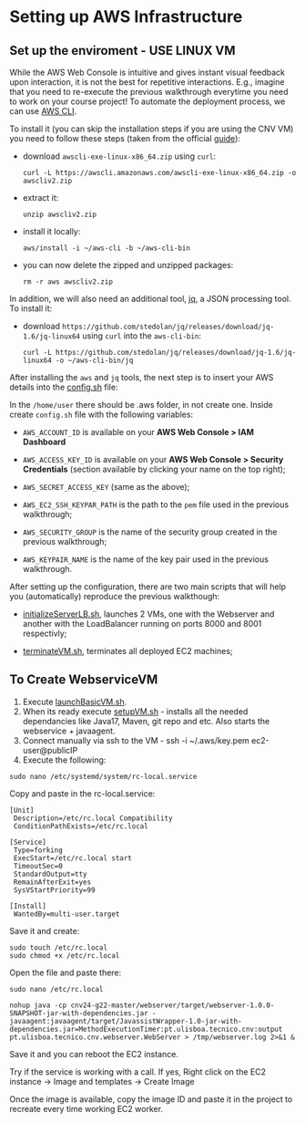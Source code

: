 # Setting up AWS Infrastructure
## Set up the enviroment - USE LINUX VM

While the AWS Web Console is intuitive and gives instant visual feedback upon interaction, it is not the best for repetitive interactions. E.g., imagine that you need to re-execute the previous walkthrough everytime you need to work on your course project! To automate the deployment process, we can use [AWS CLI](https://aws.amazon.com/cli/). 

To install it (you can skip the installation steps if you are using the CNV VM) you need to follow these steps (taken from the official [guide](https://docs.aws.amazon.com/cli/latest/userguide/getting-started-install.html)):

- download `awscli-exe-linux-x86_64.zip` using `curl`:

    `curl -L https://awscli.amazonaws.com/awscli-exe-linux-x86_64.zip -o awscliv2.zip`

- extract it:

    `unzip awscliv2.zip`

- install it locally:

    `aws/install -i ~/aws-cli -b ~/aws-cli-bin`

- you can now delete the zipped and unzipped packages:

    `rm -r aws awscliv2.zip`

In addition, we will also need an additional tool, [jq](https://stedolan.github.io/jq/), a JSON processing tool. To install it:

- download `https://github.com/stedolan/jq/releases/download/jq-1.6/jq-linux64` using `curl` into the `aws-cli-bin`:

    `curl -L https://github.com/stedolan/jq/releases/download/jq-1.6/jq-linux64 -o ~/aws-cli-bin/jq`
 
After installing the `aws` and `jq` tools, the next step is to insert your AWS details into the [config.sh](scripts/config.sh) file:

In the `/home/user` there should be .aws folder, in not create one. Inside create `config.sh` file with the following variables:

- `AWS_ACCOUNT_ID` is available on your **AWS Web Console > IAM Dashboard**

- `AWS_ACCESS_KEY_ID` is available on your **AWS Web Console > Security Credentials** (section available by clicking your name on the top right);

- `AWS_SECRET_ACCESS_KEY` (same as the above);

- `AWS_EC2_SSH_KEYPAR_PATH` is the path to the `pem` file used in the previous walkthrough;

- `AWS_SECURITY_GROUP` is the name of the security group created in the previous walkthrough;

- `AWS_KEYPAIR_NAME` is the name of the key pair used in the previous walkthrough.

After setting up the configuration, there are two main scripts that will help you (automatically) reproduce the previous walkthough:

- [initializeServerLB.sh](reate-image.sh), launches 2 VMs, one with the Webserver and another with the LoadBalancer running on ports 8000 and 8001 respectivly;

- [terminateVM.sh](terminateVM.sh), terminates all deployed EC2 machines;



## To Create WebserviceVM
1. Execute [launchBasicVM.sh](launchBasicVM.sh).
2. When its ready execute [setupVM.sh](setupVM.sh) - installs all the needed dependancies like Java17, Maven, git repo and etc. Also starts the webservice + javaagent.
3. Connect manually via ssh to the VM - ssh -i ~/.aws/key.pem ec2-user@publicIP 
4. Execute the following:
```
sudo nano /etc/systemd/system/rc-local.service
```

Copy and paste in the rc-local.service:
```
[Unit]
 Description=/etc/rc.local Compatibility
 ConditionPathExists=/etc/rc.local

[Service]
 Type=forking
 ExecStart=/etc/rc.local start
 TimeoutSec=0
 StandardOutput=tty
 RemainAfterExit=yes
 SysVStartPriority=99

[Install]
 WantedBy=multi-user.target
```

Save it and create:

```
sudo touch /etc/rc.local
sudo chmod +x /etc/rc.local
```
Open the file and paste there:
```
sudo nano /etc/rc.local

nohup java -cp cnv24-g22-master/webserver/target/webserver-1.0.0-SNAPSHOT-jar-with-dependencies.jar -javaagent:javaagent/target/JavassistWrapper-1.0-jar-with-dependencies.jar=MethodExecutionTimer:pt.ulisboa.tecnico.cnv:output pt.ulisboa.tecnico.cnv.webserver.WebServer > /tmp/webserver.log 2>&1 &

```
Save it and you can reboot the EC2 instance.

Try if the service is working with a call. If yes, Right click on the EC2 instance -> Image and templates -> Create Image 

Once the image is available, copy the image ID and paste it in the project to recreate every time working EC2 worker.


